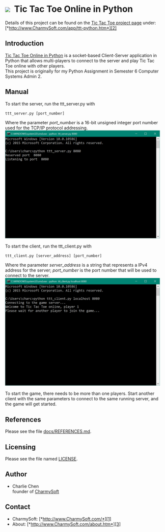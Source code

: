 <img src="http://raw.github.com/CharmySoft/tic-tac-toe-in-python/master/icons/icon.png" width="48"/>&nbsp;&nbsp;**Tic Tac Toe Online in Python**
========================
Details of this project can be found on the [Tic Tac Toe project page][2] under:  
[*http://www.CharmySoft.com/app/ttt-python.htm*][2]

Introduction
------------------------
[Tic Tac Toe Online in Python][2] is a socket-based Client-Server application in Python that allows multi-players to connect to the server and play Tic Tac Toe online with other players.  
This project is originally for my Python Assignment in Semester 6 Computer Systems Admin 2.


Manual
------------------------
To start the server, run the ttt_server.py with  

	ttt_server.py [port_number]

Where the parameter *port_number* is a 16-bit unsigned integer port number used for the TCP/IP protocol addressing.  
![Server](/screenshots/man-start-server.png?raw=true "Server")

To start the client, run the ttt_client.py with 

	ttt_client.py [server_address] [port_number]

Where the parameter *server_address* is a string that represents a IPv4 address for the server; *port_number* is the port number that will be used to connect to the server.  
![Client](/screenshots/man-start-client.png?raw=true "Client")

To start the game, there needs to be more than one players. Start another client with the same parameters to connect to the same running server, and the game will get started.


References
------------------------
Please see the file [docs/REFERENCES.md](docs/REFERENCES.md).


Licensing
------------------------
Please see the file named [LICENSE](LICENSE).


Author
------------------------
* Charlie Chen  
	founder of [CharmySoft][1]


Contact
------------------------
* CharmySoft: [*http://www.CharmySoft.com/*][1]  
* About: [*http://www.CharmySoft.com/about.htm*][3]  

[1]: http://www.CharmySoft.com/ "CharmySoft"
[2]: http://www.CharmySoft.com/app/ttt-python.htm "Tic Tac Toe Online in Python"
[3]: http://www.CharmySoft.com/about.htm "About CharmySoft"